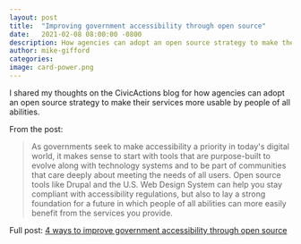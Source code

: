 ```yaml
---
layout: post
title:  "Improving government accessibility through open source"
date:   2021-02-08 08:00:00 -0800
description: How agencies can adopt an open source strategy to make their services more usable by people of all abilities.
author: mike-gifford
categories: 
image: card-power.png
---
```


I shared my thoughts on the CivicActions blog for how agencies can adopt an open source strategy to make their services more usable by people of all abilities.

From the post:

> As governments seek to make accessibility a priority in today's digital world, it makes sense to start with tools that are purpose-built to evolve along with technology systems and to be part of communities that care deeply about meeting the needs of all users. Open source tools like Drupal and the U.S. Web Design System can help you stay compliant with accessibility regulations, but also to lay a strong foundation for a future in which people of all abilities can more easily benefit from the services you provide.

Full post: [4 ways to improve government accessibility through open source](https://medium.com/civicactions/4-ways-to-improve-government-accessibility-through-open-source-8e20fabc7281)